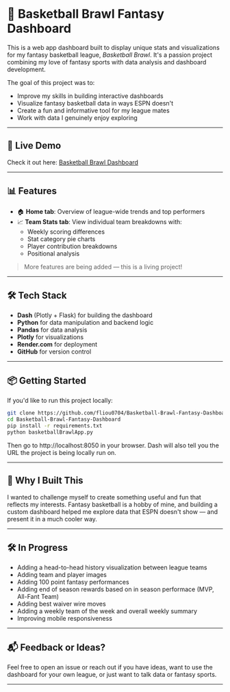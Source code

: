 # 🏀 Basketball Brawl Fantasy Dashboard

This is a web app dashboard built to display unique stats and visualizations for my fantasy basketball league, *Basketball Brawl*. It's a passion project combining my love of fantasy sports with data analysis and dashboard development.

The goal of this project was to:
- Improve my skills in building interactive dashboards
- Visualize fantasy basketball data in ways ESPN doesn't
- Create a fun and informative tool for my league mates
- Work with data I genuinely enjoy exploring

---

## 🚀 Live Demo

Check it out here: [Basketball Brawl Dashboard](https://basketball-brawl-fantasy-dashboard.onrender.com/)

---

## 📊 Features

- 🏠 **Home tab**: Overview of league-wide trends and top performers
- 📈 **Team Stats tab**: View individual team breakdowns with:
  - Weekly scoring differences
  - Stat category pie charts
  - Player contribution breakdowns
  - Positional analysis

> More features are being added — this is a living project!

---

## 🛠 Tech Stack

- **Dash** (Plotly + Flask) for building the dashboard
- **Python** for data manipulation and backend logic
- **Pandas** for data analysis
- **Plotly** for visualizations
- **Render.com** for deployment
- **GitHub** for version control

---

## 📦 Getting Started

If you'd like to run this project locally:

```bash
git clone https://github.com/fliou0704/Basketball-Brawl-Fantasy-Dashboard.git
cd Basketball-Brawl-Fantasy-Dashboard
pip install -r requirements.txt
python basketballBrawlApp.py
```

Then go to http://localhost:8050 in your browser. Dash will also tell you the URL the project is being locally run on.

---

## 🧠 Why I Built This

I wanted to challenge myself to create something useful and fun that reflects my interests. Fantasy basketball is a hobby of mine, and building a custom dashboard helped me explore data that ESPN doesn't show — and present it in a much cooler way.

---

## 🛠 In Progress

- Adding a head-to-head history visualization between league teams
- Adding team and player images
- Adding 100 point fantasy performances
- Adding end of season rewards based on in season performace (MVP, All-Fant Team)
- Adding best waiver wire moves
- Adding a weekly team of the week and overall weekly summary
- Improving mobile responsiveness

---

## 📬 Feedback or Ideas?

Feel free to open an issue or reach out if you have ideas, want to use the dashboard for your own league, or just want to talk data or fantasy sports.

---

